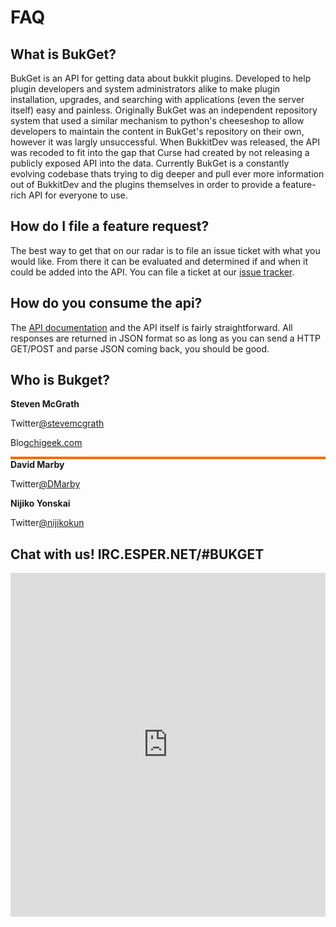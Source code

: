 
# FAQ

## What is <strong>BukGet?</strong>

BukGet is an API for getting data about bukkit plugins.  Developed to help plugin developers and
system administrators alike to make plugin installation, upgrades, and
searching with applications (even the server itself) easy and painless.
Originally BukGet was an independent repository system that used a similar
mechanism to python's cheeseshop to allow developers to maintain the content
in BukGet's repository on their own, however it was largly unsuccessful.  When
BukkitDev was released, the API was recoded to fit into the gap that Curse had
created by not releasing a publicly exposed API into the data.
Currently BukGet is a constantly evolving codebase thats trying to dig deeper
and pull ever more information out of BukkitDev and the plugins themselves in
order to provide a feature-rich API for everyone to use.

## How do I <strong>file a feature request?</strong>

The best way to get that on our radar is to file an issue ticket with what you would like.  From there it can be evaluated and determined if and when it could be added into the API. You can file a ticket at our [issue tracker](https://github.com/BukGet/api/issues).

## How do you <strong>consume the api?</strong>

The [API documentation](/documentation) and the API itself is fairly straightforward. All responses are returned in JSON format so as long as you can send a HTTP GET/POST and parse JSON coming back, you should be good.

## Who is <strong>Bukget?</strong>

<div class="who">
	<div class="image" style="background: url(http://gravatar.com/avatar/d41458859a34ffb1dc81cca0636bd880?s=200) no-repeat center center;"></div>
	<strong class="name">Steven McGrath</strong>
	<p>Twitter<a href="http://twitter.com/stevemcgrath">@stevemcgrath</a></p>
	<p>Blog<a href="http://chigeek.com">chigeek.com</a></p>
</div>

<div class="who">
	<div class="image" style="background: url(http://gravatar.com/avatar/978e056720f0b8abf450eac3898b11af?s=200) no-repeat center center; border: 2px #ff6600 solid;"></div>
	<strong class="name">David Marby</strong>
	<p>Twitter<a href="http://twitter.com/DMarby">@DMarby</a></p>
</div>

<div class="who">
	<div class="image" style="background: url(http://gravatar.com/avatar/9736419d309f4ad6a4caf9420b56f1af?s=200) no-repeat center center;"></div>
	<strong class="name">Nijiko Yonskai</strong>
	<p>Twitter<a href="http://twitter.com/Nijikokun">@nijikokun</a></p>
</div>
<div class="clear"></div>

## Chat with us! <strong>IRC.ESPER.NET/#BUKGET</strong>
<iframe 
	width="100%" 
	height="550" 
	scrolling="no" 
	frameBorder="0"
	src="http://widget.mibbit.com/?settings=c2337b120d65cd77035a6aedf974607b&server=irc.esper.net&channel=%23bukget">
</iframe>